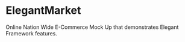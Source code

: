 # ElegantMarket
Online Nation Wide E-Commerce Mock Up that demonstrates Elegant Framework features.
